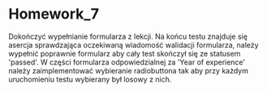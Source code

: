 # Homework_7

Dokończyć wypełnianie formularza z lekcji.
Na końcu testu znajduje się asercja sprawdzająca oczekiwaną wiadomość walidacji formularza, należy wypełnić poprawnie formularz aby cały test skończył się ze statusem 'passed'.
W części formularza odpowiedzialnej za 'Year of experience' należy zaimplementować wybieranie radiobuttona tak aby przy każdym uruchomieniu testu wybierany był losowy z nich.
